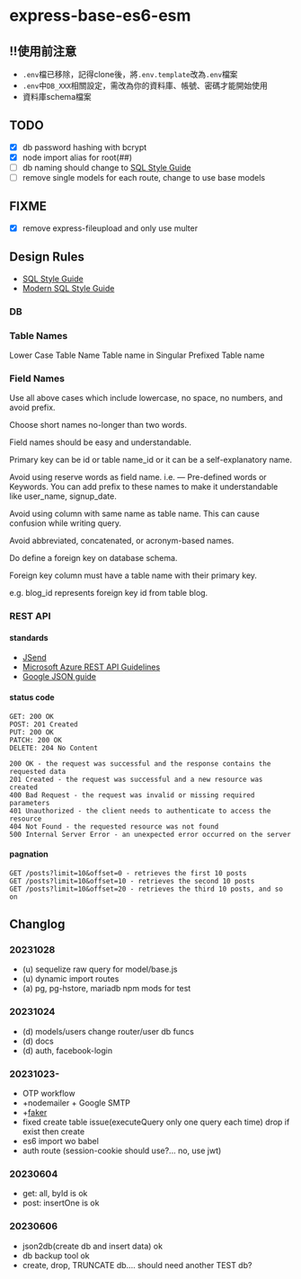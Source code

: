 # express-base-es6-esm

## !!使用前注意

- `.env`檔已移除，記得clone後，將`.env.template`改為`.env`檔案
- `.env`中`DB_XXX`相關設定，需改為你的資料庫、帳號、密碼才能開始使用
- 資料庫schema檔案

## TODO

- [x] db password hashing with bcrypt
- [x] node import alias for root(##)
- [ ] db naming should change to [SQL Style Guide](https://www.sqlstyle.guide/zh-tw/)
- [ ] remove single models for each route, change to use base models

## FIXME

- [x] remove express-fileupload and only use multer

## Design Rules

- [SQL Style Guide](https://www.sqlstyle.guide/zh-tw/)
- [Modern SQL Style Guide](https://gist.github.com/mattmc3/38a85e6a4ca1093816c08d4815fbebfb)

### DB

### Table Names

Lower Case Table Name
Table name in Singular
Prefixed Table name

### Field Names

Use all above cases which include lowercase, no space, no numbers, and avoid prefix.

Choose short names no-longer than two words.

Field names should be easy and understandable.

Primary key can be id or table name_id or it can be a self-explanatory name.

Avoid using reserve words as field name. i.e. — Pre-defined words or Keywords. You can add prefix to these names to make it understandable like user_name, signup_date.

Avoid using column with same name as table name. This can cause confusion while writing query.

Avoid abbreviated, concatenated, or acronym-based names.

Do define a foreign key on database schema.

Foreign key column must have a table name with their primary key.

e.g. blog_id represents foreign key id from table blog.

### REST API

#### standards

- [JSend](https://github.com/omniti-labs/jsend)
- [Microsoft Azure REST API Guidelines](https://github.com/microsoft/api-guidelines/blob/vNext/azure/Guidelines.md)
- [Google JSON guide](https://google.github.io/styleguide/jsoncstyleguide.xml)

#### status code

```text
GET: 200 OK
POST: 201 Created
PUT: 200 OK
PATCH: 200 OK
DELETE: 204 No Content
```

```text
200 OK - the request was successful and the response contains the requested data
201 Created - the request was successful and a new resource was created
400 Bad Request - the request was invalid or missing required parameters
401 Unauthorized - the client needs to authenticate to access the resource
404 Not Found - the requested resource was not found
500 Internal Server Error - an unexpected error occurred on the server
```

#### pagnation

```
GET /posts?limit=10&offset=0 - retrieves the first 10 posts
GET /posts?limit=10&offset=10 - retrieves the second 10 posts
GET /posts?limit=10&offset=20 - retrieves the third 10 posts, and so on
```

## Changlog

### 20231028

- (u) sequelize raw query for model/base.js
- (u) dynamic import routes
- (a) pg, pg-hstore, mariadb npm mods for test

### 20231024

- (d) models/users change router/user db funcs
- (d) docs
- (d) auth, facebook-login

### 20231023-

- OTP workflow
- +nodemailer + Google SMTP
- +[faker](https://github.com/faker-js/faker)
- fixed create table issue(executeQuery only one query each time) drop if exist then create
- es6 import wo babel 
- auth route (session-cookie should use?... no, use jwt)

### 20230604

- get: all, byId is ok
- post: insertOne is ok

### 20230606

- json2db(create db and insert data) ok
- db backup tool ok
- create, drop, TRUNCATE db.... should need another TEST db?
